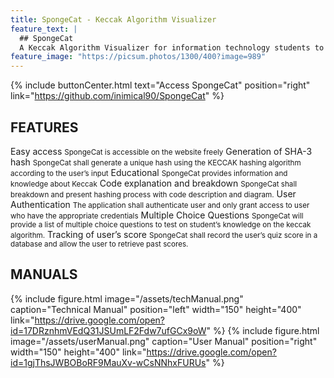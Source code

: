 ```yaml
---
title: SpongeCat - Keccak Algorithm Visualizer
feature_text: |
  ## SpongeCat
  A Keccak Algorithm Visualizer for information technology students to better understand how keccak derived.
feature_image: "https://picsum.photos/1300/400?image=989"
---
```



{% include buttonCenter.html text="Access SpongeCat" position="right" link="https://github.com/inimical90/SpongeCat" %}

## FEATURES
Easy access
<small>SpongeCat is accessible on the website freely</small>
Generation of SHA-3 hash
<small>SpongeCat shall generate a unique hash using the KECCAK hashing algorithm according to the user’s input</small>
Educational
<small>SpongeCat provides information and knowledge about Keccak</small>
Code explanation and breakdown
<small>SpongeCat shall breakdown and present hashing process with code description and diagram.</small>
User Authentication
<small>The application shall authenticate user and only grant access to user who have the appropriate credentials</small>
Multiple Choice Questions
<small>SpongeCat will provide a list of multiple choice questions to test on student’s knowledge on the keccak algorithm.</small>
Tracking of user’s score
<small>SpongeCat shall record the user’s quiz score in a database and allow the user to retrieve past scores.</small>


## MANUALS

{% include figure.html image="/assets/techManual.png" caption="Technical Manual" position="left" width="150" height="400" link="https://drive.google.com/open?id=17DRznhmVEdQ31JSUmLF2Fdw7ufGCx9oW" %}
{% include figure.html image="/assets/userManual.png"  caption="User Manual" position="right" width="150" height="400" link="https://drive.google.com/open?id=1gjThsJWBOBoRF9MauXv-wCsNNhxFURUs" %}
